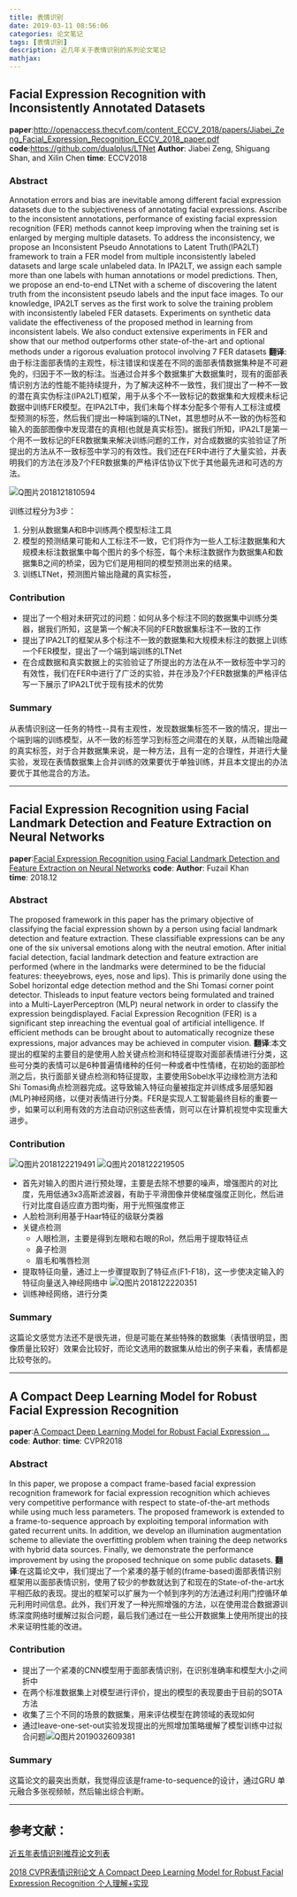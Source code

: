 ```yaml
---
title: 表情识别
date: 2019-03-11 08:56:06
categories: 论文笔记
tags: [表情识别]
description: 近几年关于表情识别的系列论文笔记
mathjax:
---
```


## Facial Expression Recognition with Inconsistently Annotated Datasets

**paper**:http://openaccess.thecvf.com/content_ECCV_2018/papers/Jiabei_Zeng_Facial_Expression_Recognition_ECCV_2018_paper.pdf
**code**:https://github.com/dualplus/LTNet 
**Author**:  Jiabei Zeng, Shiguang Shan, and Xilin Chen
**time**: ECCV2018

### Abstract

Annotation errors and bias are inevitable among different facial expression datasets due to the subjectiveness of annotating facial expressions. Ascribe to the inconsistent annotations, performance of existing facial expression recognition (FER) methods cannot keep improving when the training set is enlarged by merging multiple datasets. To address the inconsistency, we propose an Inconsistent Pseudo Annotations to Latent Truth(IPA2LT) framework to train a FER model from multiple inconsistently labeled datasets and large scale unlabeled data. In IPA2LT, we assign each sample more than one labels with human annotations or model predictions. Then, we propose an end-to-end LTNet with a scheme of discovering the latent truth from the inconsistent pseudo labels and the input face images. To our knowledge, IPA2LT serves as the first work to solve the training problem with inconsistently labeled FER datasets. Experiments on synthetic data validate the effectiveness of the proposed method in learning from inconsistent labels. We also conduct extensive experiments in FER and show that our method outperforms other state-of-the-art and optional methods under a rigorous evaluation protocol involving 7 FER datasets 
**翻译**:由于标注面部表情的主观性，标注错误和误差在不同的面部表情数据集种是不可避免的，归因于不一致的标注。当通过合并多个数据集扩大数据集时，现有的面部表情识别方法的性能不能持续提升，为了解决这种不一致性，我们提出了一种不一致的潜在真实伪标注(IPA2LT)框架，用于从多个不一致标记的数据集和大规模未标记数据中训练FER模型。在IPA2LT中，我们未每个样本分配多个带有人工标注或模型预测的标签，然后我们提出一种端到端的LTNet，其思想时从不一致的伪标签和输入的面部图像中发现潜在的真相(也就是真实标签)。据我们所知，IPA2LT是第一个用不一致标记的FER数据集来解决训练问题的工作，对合成数据的实验验证了所提出的方法从不一致标签中学习的有效性。我们还在FER中进行了大量实验，并表明我们的方法在涉及7个FER数据集的严格评估协议下优于其他最先进和可选的方法。

![Q图片2018121810594](G:\gitblog\source\_posts\images\QQ%E5%9B%BE%E7%89%8720181218105946.png)

训练过程分为3步：

1. 分别从数据集A和B中训练两个模型标注工具
2. 模型的预测结果可能和人工标注不一致，它们将作为一些人工标注数据集和大规模未标注数据集中每个图片的多个标签，每个未标注数据作为数据集A和数据集B之间的桥梁，因为它们是用相同的模型预测出来的结果。
3. 训练LTNet，预测图片输出隐藏的真实标签，

### Contribution

- 提出了一个相对未研究过的问题：如何从多个标注不同的数据集中训练分类器，据我们所知，这是第一个解决不同的FER数据集标注不一致的工作
- 提出了IPA2LT的框架从多个标注不一致的数据集和大规模未标注的数据上训练一个FER模型，提出了一个端到端训练的LTNet
- 在合成数据和真实数据上的实验验证了所提出的方法在从不一致标签中学习的有效性，我们在FER中进行了广泛的实验，并在涉及7个FER数据集的严格评估写一下展示了IPA2LT优于现有技术的优势

### Summary

从表情识别这一任务的特性--具有主观性，发现数据集标签不一致的情况，提出一个端到端的训练模型，从不一致的标签学习到标签之间潜在的关联，从而输出隐藏的真实标签，对于合并数据集来说，是一种方法，且有一定的合理性，并进行大量实验，发现在表情数据集上合并训练的效果要优于单独训练，并且本文提出的办法要优于其他混合的方法。

------

## Facial Expression Recognition using Facial Landmark Detection and Feature Extraction on Neural Networks

**paper**:[Facial Expression Recognition using Facial Landmark Detection and Feature Extraction on Neural Networks](http://arxiv.org/abs/1812.04510v1)
**code**:
**Author**:  Fuzail Khan                            
**time**: 2018.12

### Abstract

The proposed framework in this paper has the primary objective of classifying the facial expression shown by a person using facial landmark detection and feature extraction. These classifiable expressions can be any one of the six universal emotions along with the neutral emotion. After initial facial detection, facial landmark detection and feature extraction are performed (where in the landmarks were determined to be the fiducial features: theeyebrows, eyes, nose and lips). This is primarily done using the Sobel horizontal edge detection method and the Shi Tomasi corner point detector. Thisleads to input feature vectors being formulated and trained into a Multi-LayerPerceptron (MLP) neural network in order to classify the expression beingdisplayed. Facial Expression Recognition (FER) is a significant step inreaching the eventual goal of artificial intelligence. If efficient methods can be brought about to automatically recognize these expressions, major advances may be achieved in computer vision.
**翻译**:本文提出的框架的主要目的是使用人脸关键点检测和特征提取对面部表情进行分类，这些可分类的表情可以是6种普遍情绪种的任何一种或者中性情绪，在初始的面部检测之后，执行面部关键点检测和特征提取，主要使用Sobel水平边缘检测方法和Shi Tomasi角点检测器完成。这导致输入特征向量被指定并训练成多层感知器(MLP)神经网络，以便对表情进行分类。FER是实现人工智能最终目标的重要一步，如果可以利用有效的方法自动识别这些表情，则可以在计算机视觉中实现重大进步。

### Contribution

![Q图片2018122219491](G:\gitblog\source\_posts\images\QQ%E5%9B%BE%E7%89%8720181222194912.png)
![Q图片2018122219505](G:\gitblog\source\_posts\images\QQ%E5%9B%BE%E7%89%8720181222195057.png)

- 首先对输入的图片进行预处理，主要是去除不想要的噪声，增强图片的对比度，先用低通3x3高斯滤波器，有助于平滑图像并使梯度强度正则化，然后进行对比度自适应直方图均衡，用于光照强度修正
- 人脸检测利用基于Haar特征的级联分类器
- 关键点检测
  - 人眼检测，主要是得到左眼和右眼的RoI，然后用于提取特征点
  - 鼻子检测
  - 眉毛和嘴唇检测
- 提取特征向量，通过上一步骤提取到了特征点(F1-F18)，这一步使决定输入的特征向量送入神经网络中
  ![Q图片2018122220351](G:\gitblog\source\_posts\images\QQ%E5%9B%BE%E7%89%8720181222203519.png)
- 训练神经网络，进行分类

### Summary

这篇论文感觉方法还不是很先进，但是可能在某些特殊的数据集（表情很明显，图像质量比较好）效果会比较好，而论文选用的数据集从给出的例子来看，表情都是比较夸张的。

---

## A Compact Deep Learning Model for Robust Facial Expression Recognition

**paper**:[A Compact Deep Learning Model for Robust Facial Expression ...](http://openaccess.thecvf.com/content_cvpr_2018_workshops/papers/w41/Kuo_A_Compact_Deep_CVPR_2018_paper.pdf)
**code**:
**Author**: 
**time**: CVPR2018

### Abstract

In this paper, we propose a compact frame-based facial expression recognition framework for facial expression recognition which achieves very competitive performance with respect to state-of-the-art methods while using much less parameters. The proposed framework is extended to a frame-to-sequence approach by exploiting temporal information with gated recurrent units. In addition, we develop an illumination augmentation scheme to alleviate the overfitting problem when training the deep networks with hybrid data sources. Finally, we demonstrate the performance improvement by using the proposed technique on some public datasets. 
**翻译**:在这篇论文中，我们提出了一个紧凑的基于帧的(frame-based)面部表情识别框架用以面部表情识别，使用了较少的参数就达到了和现在的State-of-the-art水平相匹敌的表现。提出的框架可以扩展为一个帧到序列的方法通过利用门控循环单元利用时间信息。此外，我们开发了一种光照增强的方法，以在使用混合数据源训练深度网络时缓解过拟合问题，最后我们通过在一些公开数据集上使用所提出的技术来证明性能的改进。

### Contribution

- 提出了一个紧凑的CNN模型用于面部表情识别，在识别准确率和模型大小之间折中
- 在两个标准数据集上对模型进行评价，提出的模型的表现要由于目前的SOTA方法
- 收集了三个不同的场景的数据集，用来评估模型在跨领域的表现如何
- 通过leave-one-set-out实验发现提出的光照增加策略缓解了模型训练中过拟合问题![Q图片2019032609381](G:\gitblog\source\_posts\pictures\QQ图片20190326093817.png)

### Summary

这篇论文的最突出贡献，我觉得应该是frame-to-sequence的设计，通过GRU 单元融合多张视频帧，然后输出综合判断。

---



## 参考文献：

[近五年表情识别推荐论文列表](https://blog.csdn.net/qq_32528489/article/details/81672247)

[2018 CVPR表情识别论文 A Compact Deep Learning Model for Robust Facial Expression Recognition 个人理解+实现](https://blog.csdn.net/yh1226/article/details/85622369)

